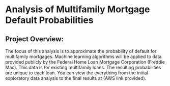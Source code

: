# Analysis of Multifamily Mortgage Default Probabilities

## Project Overview: 
The focus of this analysis is to approximate the probability of default for multifamily mortgages. Machine learning algorithms will be applied to data provided publicly by the Federal Home Loan Mortgage Corporation (Freddie Mac). This data is for existing multifamily loans. The resulting probabilities are unique to each loan. You can view the everything from the initial exploratory data analysis to the final results at (AWS link provided).
